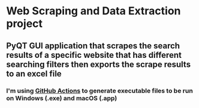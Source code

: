 # Web Scraping and Data Extraction project

## PyQT GUI application that scrapes the search results of a specific website that has different searching filters then exports the scrape results to an excel file

### I'm using [GitHub Actions](https://docs.github.com/en/actions) to generate executable files to be run on Windows (.exe) and macOS (.app)
